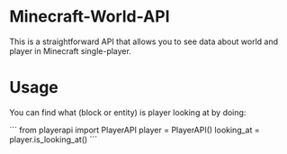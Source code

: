 # Minecraft-World-API

This is a straightforward API that allows you to see data about world and player in Minecraft single-player.

# Usage

You can find what (block or entity) is player looking at by doing:

´´´
from playerapi import PlayerAPI
player = PlayerAPI()
looking_at = player.is_looking_at()
´´´
